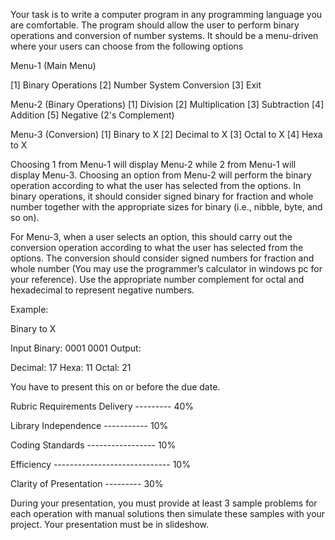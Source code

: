 Your task is to write a computer program in any programming language you are comfortable. The program should allow the user to perform binary operations and conversion of number systems. It should be a menu-driven where your users can choose from the following options

Menu-1 (Main Menu)

[1] Binary Operations
[2] Number System Conversion
[3] Exit

Menu-2 (Binary Operations)
[1] Division
[2] Multiplication
[3] Subtraction
[4] Addition
[5] Negative (2's Complement)

Menu-3 (Conversion)
[1] Binary to X
[2] Decimal to X
[3] Octal to X
[4] Hexa to X

Choosing 1 from Menu-1 will display Menu-2 while 2 from Menu-1 will display Menu-3. Choosing an option from Menu-2 will perform the binary operation according to what the user has selected from the options. In binary operations, it should consider signed binary for
fraction and whole number together with the appropriate sizes for binary (i.e., nibble, byte, and so on).

For Menu-3, when a user selects an option, this should carry out the conversion operation according to what the user has selected from the options. The conversion should consider signed numbers for fraction and whole number (You may use the programmer’s calculator in
windows pc for your reference). Use the appropriate number complement for octal and hexadecimal to represent negative numbers.

Example:

Binary to X

Input Binary: 0001 0001
Output:

Decimal:          17
Hexa:               11
Octal:               21

You have to present this on or before the due date.


Rubric
Requirements Delivery  --------- 40%

Library Independence ----------- 10%

Coding Standards ----------------- 10%

Efficiency ----------------------------- 10%

Clarity of Presentation --------- 30%

During your presentation, you must provide at least 3 sample problems for each operation with manual solutions then simulate these samples with your project. Your presentation must be in slideshow.

